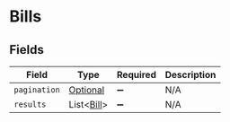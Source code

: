 # Bills


## Fields

| Field                                                         | Type                                                          | Required                                                      | Description                                                   |
| ------------------------------------------------------------- | ------------------------------------------------------------- | ------------------------------------------------------------- | ------------------------------------------------------------- |
| `pagination`                                                  | [Optional<Pagination>](../../models/components/Pagination.md) | :heavy_minus_sign:                                            | N/A                                                           |
| `results`                                                     | List<[Bill](../../models/components/Bill.md)>                 | :heavy_minus_sign:                                            | N/A                                                           |